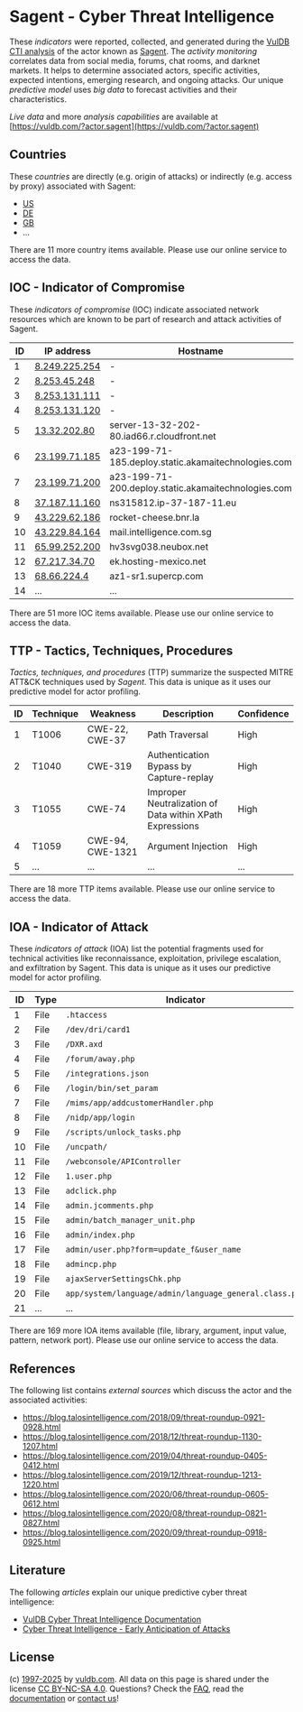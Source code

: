 # Sagent - Cyber Threat Intelligence

These _indicators_ were reported, collected, and generated during the [VulDB CTI analysis](https://vuldb.com/?kb.cti) of the actor known as [Sagent](https://vuldb.com/?actor.sagent). The _activity monitoring_ correlates data from social media, forums, chat rooms, and darknet markets. It helps to determine associated actors, specific activities, expected intentions, emerging research, and ongoing attacks. Our unique _predictive model_ uses _big data_ to forecast activities and their characteristics.

_Live data_ and more _analysis capabilities_ are available at [https://vuldb.com/?actor.sagent](https://vuldb.com/?actor.sagent)

## Countries

These _countries_ are directly (e.g. origin of attacks) or indirectly (e.g. access by proxy) associated with Sagent:

* [US](https://vuldb.com/?country.us)
* [DE](https://vuldb.com/?country.de)
* [GB](https://vuldb.com/?country.gb)
* ...

There are 11 more country items available. Please use our online service to access the data.

## IOC - Indicator of Compromise

These _indicators of compromise_ (IOC) indicate associated network resources which are known to be part of research and attack activities of Sagent.

ID | IP address | Hostname | Campaign | Confidence
-- | ---------- | -------- | -------- | ----------
1 | [8.249.225.254](https://vuldb.com/?ip.8.249.225.254) | - | - | High
2 | [8.253.45.248](https://vuldb.com/?ip.8.253.45.248) | - | - | High
3 | [8.253.131.111](https://vuldb.com/?ip.8.253.131.111) | - | - | High
4 | [8.253.131.120](https://vuldb.com/?ip.8.253.131.120) | - | - | High
5 | [13.32.202.80](https://vuldb.com/?ip.13.32.202.80) | server-13-32-202-80.iad66.r.cloudfront.net | - | High
6 | [23.199.71.185](https://vuldb.com/?ip.23.199.71.185) | a23-199-71-185.deploy.static.akamaitechnologies.com | - | High
7 | [23.199.71.200](https://vuldb.com/?ip.23.199.71.200) | a23-199-71-200.deploy.static.akamaitechnologies.com | - | High
8 | [37.187.11.160](https://vuldb.com/?ip.37.187.11.160) | ns315812.ip-37-187-11.eu | - | High
9 | [43.229.62.186](https://vuldb.com/?ip.43.229.62.186) | rocket-cheese.bnr.la | - | High
10 | [43.229.84.164](https://vuldb.com/?ip.43.229.84.164) | mail.intelligence.com.sg | - | High
11 | [65.99.252.200](https://vuldb.com/?ip.65.99.252.200) | hv3svg038.neubox.net | - | High
12 | [67.217.34.70](https://vuldb.com/?ip.67.217.34.70) | ek.hosting-mexico.net | - | High
13 | [68.66.224.4](https://vuldb.com/?ip.68.66.224.4) | az1-sr1.supercp.com | - | High
14 | ... | ... | ... | ...

There are 51 more IOC items available. Please use our online service to access the data.

## TTP - Tactics, Techniques, Procedures

_Tactics, techniques, and procedures_ (TTP) summarize the suspected MITRE ATT&CK techniques used by _Sagent_. This data is unique as it uses our predictive model for actor profiling.

ID | Technique | Weakness | Description | Confidence
-- | --------- | -------- | ----------- | ----------
1 | T1006 | CWE-22, CWE-37 | Path Traversal | High
2 | T1040 | CWE-319 | Authentication Bypass by Capture-replay | High
3 | T1055 | CWE-74 | Improper Neutralization of Data within XPath Expressions | High
4 | T1059 | CWE-94, CWE-1321 | Argument Injection | High
5 | ... | ... | ... | ...

There are 18 more TTP items available. Please use our online service to access the data.

## IOA - Indicator of Attack

These _indicators of attack_ (IOA) list the potential fragments used for technical activities like reconnaissance, exploitation, privilege escalation, and exfiltration by Sagent. This data is unique as it uses our predictive model for actor profiling.

ID | Type | Indicator | Confidence
-- | ---- | --------- | ----------
1 | File | `.htaccess` | Medium
2 | File | `/dev/dri/card1` | High
3 | File | `/DXR.axd` | Medium
4 | File | `/forum/away.php` | High
5 | File | `/integrations.json` | High
6 | File | `/login/bin/set_param` | High
7 | File | `/mims/app/addcustomerHandler.php` | High
8 | File | `/nidp/app/login` | High
9 | File | `/scripts/unlock_tasks.php` | High
10 | File | `/uncpath/` | Medium
11 | File | `/webconsole/APIController` | High
12 | File | `1.user.php` | Medium
13 | File | `adclick.php` | Medium
14 | File | `admin.jcomments.php` | High
15 | File | `admin/batch_manager_unit.php` | High
16 | File | `admin/index.php` | High
17 | File | `admin/user.php?form=update_f&user_name` | High
18 | File | `admincp.php` | Medium
19 | File | `ajaxServerSettingsChk.php` | High
20 | File | `app/system/language/admin/language_general.class.php` | High
21 | ... | ... | ...

There are 169 more IOA items available (file, library, argument, input value, pattern, network port). Please use our online service to access the data.

## References

The following list contains _external sources_ which discuss the actor and the associated activities:

* https://blog.talosintelligence.com/2018/09/threat-roundup-0921-0928.html
*  https://blog.talosintelligence.com/2018/12/threat-roundup-1130-1207.html
*  https://blog.talosintelligence.com/2019/04/threat-roundup-0405-0412.html
* https://blog.talosintelligence.com/2019/12/threat-roundup-1213-1220.html
* https://blog.talosintelligence.com/2020/06/threat-roundup-0605-0612.html
* https://blog.talosintelligence.com/2020/08/threat-roundup-0821-0827.html
* https://blog.talosintelligence.com/2020/09/threat-roundup-0918-0925.html

## Literature

The following _articles_ explain our unique predictive cyber threat intelligence:

* [VulDB Cyber Threat Intelligence Documentation](https://vuldb.com/?kb.cti)
* [Cyber Threat Intelligence - Early Anticipation of Attacks](https://www.scip.ch/en/?labs.20201022)

## License

(c) [1997-2025](https://vuldb.com/?kb.changelog) by [vuldb.com](https://vuldb.com/?kb.about). All data on this page is shared under the license [CC BY-NC-SA 4.0](https://creativecommons.org/licenses/by-nc-sa/4.0/). Questions? Check the [FAQ](https://vuldb.com/?kb.faq), read the [documentation](https://vuldb.com/?kb) or [contact us](https://vuldb.com/?contact)!
